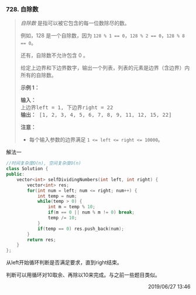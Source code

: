 ### 728. 自除数

> <div class="content__2ebE"><p><em>自除数&nbsp;</em>是指可以被它包含的每一位数除尽的数。</p>
> 
> <p>例如，128 是一个自除数，因为&nbsp;<code>128 % 1 == 0</code>，<code>128 % 2 == 0</code>，<code>128 % 8 == 0</code>。</p>
> 
> <p>还有，自除数不允许包含 0 。</p>
> 
> <p>给定上边界和下边界数字，输出一个列表，列表的元素是边界（含边界）内所有的自除数。</p>
> 
> <p><strong>示例 1：</strong></p>
> 
> <pre><strong>输入：</strong> 
> 上边界left = 1, 下边界right = 22
> <strong>输出：</strong> [1, 2, 3, 4, 5, 6, 7, 8, 9, 11, 12, 15, 22]
> </pre>
> 
> <p><strong>注意：</strong></p>
> 
> <ul>
> 	<li>每个输入参数的边界满足&nbsp;<code>1 &lt;= left &lt;= right &lt;= 10000</code>。</li>
> </ul>
> </div>

解法一
```cpp
//时间复杂度O(n), 空间复杂度O(n)
class Solution {
public:
    vector<int> selfDividingNumbers(int left, int right) {
        vector<int> res;
        for(int num = left; num <= right; num++) {
            int temp = num;
            while(temp > 0) {
                int m = temp % 10;
                if(m == 0 || num % m != 0) break;
                temp /= 10;
            }
            if(temp == 0) res.push_back(num);
        }
        return res;
    }
};
```

从left开始循环判断是否满足要求，直到right结束。

判断可以用循环对10取余、再除以10来完成。与之前一些题目类似。

<div style="text-align: right"> 2019/06/27 13:46 </div>